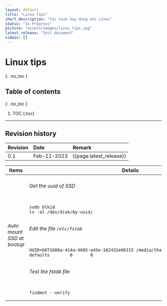 ```yaml
---
layout: default
title: "Linux Tips"
short_description: "Các task hay dùng với Linux"
status: "In Progress"
picture: "assets/images/linux_tips.jpg"
latest_release: "Init document"
videos: []
---
```


# Linux tips
{: .no_toc }

## Table of contents
{: .no_toc }

1. TOC
{:toc}

-----------------------------------

## Revision history

| Revision | Date          | Remark      |
|:---------|:------------- |:------------|
| 0.1      | Feb-11-2023   | {{page.latest_release}} |



<table>
  <thead>
    <tr>
      <th>Items</th>
      <th>Details</th>
    </tr>
  </thead>

<tbody>
    <tr>
        <td >
        <h6>Auto mount SSD at bootup</h6>
        </td>
        <td>
          <h6>Get the uuid of SSD</h6>
            <div style="width:650px;overflow:auto">
<pre><code>sudo blkid
ls -al /dev/disk/by-uuid/</code></pre>
            </div>
          <h6>Edit the file <code>/etc/fstab</code> </h6>
            <div style="width:650px;overflow:auto">
<pre><code>UUID=b071688a-414a-4665-a45e-102432e06315 /media/thanh/ssd      ext4    defaults        0       0</code></pre>
            </div>
          <h6>Test the fstab file</h6>
            <div style="width:650px;overflow:auto">
<pre><code>findmnt --verify</code></pre>
            </div>
        </td>
    </tr>
  </tbody>
</table>

